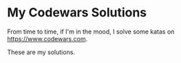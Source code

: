 My Codewars Solutions
=======================

From time to time, if I'm in the mood, I solve some katas on https://www.codewars.com.

These are my solutions.
